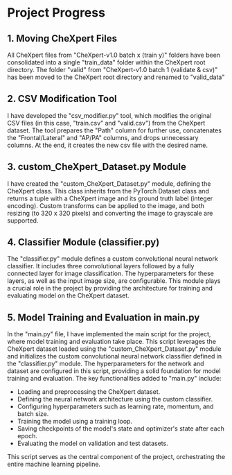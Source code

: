 # Project Progress

## 1. Moving CheXpert Files

All CheXpert files from "CheXpert-v1.0 batch x (train y)" folders have been consolidated into a single "train_data" folder within the CheXpert root directory.
The folder "valid" from "CheXpert-v1.0 batch 1 (validate & csv)" has been moved to the CheXpert root directory and renamed to "valid_data"

## 2. CSV Modification Tool

I have developed the "csv_modifier.py" tool, which modifies the original CSV files (in this case, "train.csv" and "valid.csv") from the CheXpert dataset. The tool prepares the "Path" column for further use, concatenates the "Frontal/Lateral" and "AP/PA" columns, and drops unnecessary columns. At the end, it creates the new csv file with the desired name.

## 3. custom_CheXpert_Dataset.py Module

I have created the "custom_CheXpert_Dataset.py" module, defining the CheXpert class. This class inherits from the PyTorch Dataset class and returns a tuple with a CheXpert image and its ground truth label (integer encoding). Custom transforms can be applied to the image, and both resizing (to 320 x 320 pixels) and converting the image to grayscale are supported.

## 4. Classifier Module (classifier.py)

The "classifier.py" module defines a custom convolutional neural network classifier. It includes three convolutional layers followed by a fully connected layer for image classification. The hyperparameters for these layers, as well as the input image size, are configurable. This module plays a crucial role in the project by providing the architecture for training and evaluating model on the CheXpert dataset.

## 5. Model Training and Evaluation in main.py

In the "main.py" file, I have implemented the main script for the project, where model training and evaluation take place. This script leverages the CheXpert dataset loaded using the "custom_CheXpert_Dataset.py" module and initializes the custom convolutional neural network classifier defined in the "classifier.py" module. The hyperparameters for the network and dataset are configured in this script, providing a solid foundation for model training and evaluation. The key functionalities added to "main.py" include:

- Loading and preprocessing the CheXpert dataset.
- Defining the neural network architecture using the custom classifier.
- Configuring hyperparameters such as learning rate, momentum, and batch size.
- Training the model using a training loop.
- Saving checkpoints of the model's state and optimizer's state after each epoch.
- Evaluating the model on validation and test datasets.

This script serves as the central component of the project, orchestrating the entire machine learning pipeline.